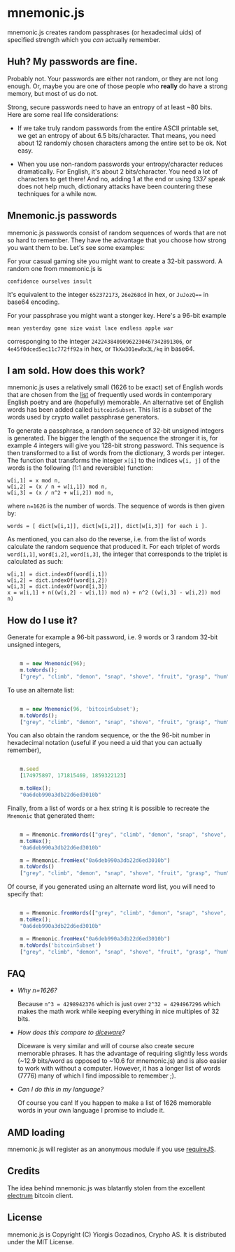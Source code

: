 # mnemonic.js

mnemonic.js creates random passphrases (or hexadecimal uids) of specified strength which you *can* actually remember.

## Huh? My passwords are fine.

Probably not. Your passwords are either not random, or they are not long enough. Or, maybe you are one of those people who **really** do have a strong memory, but most of us do not.

Strong, secure passwords need to have an entropy of at least ~80 bits. Here are some real life considerations:

 * If we take truly random passwords from the entire ASCII printable set, we get an entropy of about 6.5 bits/character. That means, you need about 12 randomly chosen characters among the entire set to be ok. Not easy.

 * When you use non-random passwords your entropy/character reduces dramatically. For English, it's about 2 bits/character. You need a lot of characters to get there! And no, adding 1 at the end or using *1337* speak does not help much, dictionary attacks have been countering these techniques for a while now.

## Mnemonic.js passwords

mnemonic.js passwords consist of random sequences of words that are not so hard to remember. They have the advantage that you choose how strong you want them to be. Let's see some examples:

For your casual gaming site you might want to create a 32-bit password. A random one from mnemonic.js is

    confidence ourselves insult

It's equivalent to the integer `652372173`, `26e268cd` in hex, or `JuJozQ==` in base64 encoding.

For your passphrase you might want a stonger key. Here's a 96-bit example

    mean yesterday gone size waist lace endless apple war

corresponging to the integer `24224384090962230467342891306`, or `4e45f0dced5ec11c772ff92a` in hex, or `TkXw3O1ewRx3L/kq` in base64.

## I am sold. How does this work?

mnemonic.js uses a relatively small (1626 to be exact) set of English words that are chosen from the [list](http://en.wiktionary.org/wiki/Wiktionary:Frequency_lists/Contemporary_poetry) of frequently used words in contemporary English poetry and are (hopefully) memorable. An alternative set of English words has been added called `bitcoinSubset`. This list is a subset of the words used by crypto wallet passphrase generators.

To generate a passphrase, a random sequence of 32-bit unsigned integers is generated. The bigger the length of the sequence the stronger it is, for example 4 integers will give you 128-bit strong password. This sequence is then transformed to a list of words from the dictionary, 3 words per integer. The function that transforms the integer `x[i]` to the indices `w[i, j]` of the words is the following (1:1 and reversible) function:

    w[i,1] = x mod n,
    w[i,2] = (x / n + w[i,1]) mod n,
    w[i,3] = (x / n^2 + w[i,2]) mod n,

where `n=1626` is the number of words. The sequence of words is then given by:

    words = [ dict[w[i,1]], dict[w[i,2]], dict[w[i,3]] for each i ].

As mentioned, you can also do the reverse, i.e. from the list of words calculate the random sequence that produced it. For each triplet of words `word[i,1]`, `word[i,2]`, `word[i,3]`, the integer that corresponds to the triplet is calculated as such:

    w[i,1] = dict.indexOf(word[i,1])
    w[i,2] = dict.indexOf(word[i,2])
    w[i,3] = dict.indexOf(word[i,3])
    x = w[i,1] + n((w[i,2] - w[i,1]) mod n) + n^2 ((w[i,3] - w[i,2]) mod n)

## How do I use it?

Generate for example a 96-bit password, i.e. 9 words or 3 random 32-bit unsigned integers,

```javascript

    m = new Mnemonic(96);
    m.toWords();
    ["grey", "climb", "demon", "snap", "shove", "fruit", "grasp", "hum", "self"]

```

To use an alternate list:

```javascript

    m = new Mnemonic(96, 'bitcoinSubset');
    m.toWords();
    ["grey", "climb", "demon", "snap", "shove", "fruit", "grasp", "hum", "self"]

```

You can also obtain the random sequence, or the the 96-bit number in hexadecimal notation (useful if you need a uid that you can actually remember),

```javascript

    m.seed
    [174975897, 171815469, 1859322123]

    m.toHex();
    "0a6deb990a3db22d6ed3010b"

```

Finally, from a list of words or a hex string it is possible to recreate the `Mnemonic` that generated them:

```javascript

    m = Mnemonic.fromWords(["grey", "climb", "demon", "snap", "shove", "fruit", "grasp", "hum", "self"]);
    m.toHex();
    "0a6deb990a3db22d6ed3010b"

    m = Mnemonic.fromHex("0a6deb990a3db22d6ed3010b")
    m.toWords()
    ["grey", "climb", "demon", "snap", "shove", "fruit", "grasp", "hum", "self"]

```

Of course, if you generated using an alternate word list, you will need to specify that:

```javascript

    m = Mnemonic.fromWords(["grey", "climb", "demon", "snap", "shove", "fruit", "grasp", "hum", "self"], 'bitcoinSubset');
    m.toHex();
    "0a6deb990a3db22d6ed3010b"

    m = Mnemonic.fromHex("0a6deb990a3db22d6ed3010b")
    m.toWords('bitcoinSubset')
    ["grey", "climb", "demon", "snap", "shove", "fruit", "grasp", "hum", "self"]

```

## FAQ

 * *Why n=1626?*

    Because `n^3 = 4298942376` which is just over `2^32 = 4294967296` which makes the math work while keeping everything in nice multiples of 32 bits.

 * *How does this compare to [diceware](http://world.std.com/~reinhold/diceware.html)?*

    Diceware is very similar and will of course also create secure memorable phrases. It has the advantage of requiring slightly less words (~12.9 bits/word as opposed to ~10.6 for mnemonic.js) and is also easier to work with without a computer. However, it has a longer list of words (7776) many of which I find impossible to remember ;).

 * *Can I do this in my language?*

    Of course you can! If you happen to make a list of 1626 memorable words in your own language I promise to include it.

## AMD loading

mnemonic.js will register as an anonymous module if you use [requireJS](http://requirejs.org/).

## Credits

The idea behind mnemonic.js was blatantly stolen from the excellent [electrum](http://electrum.ecdsa.org/) bitcoin client.

## License

mnemonic.js is Copyright (C) Yiorgis Gozadinos, Crypho AS. It is distributed under the MIT License.
